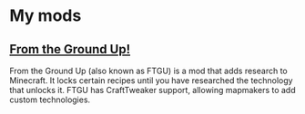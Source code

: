 # My mods
## [From the Ground Up!](https://github.com/TheRActivator/From-the-Ground-Up)
From the Ground Up (also known as FTGU) is a mod that adds research to Minecraft. It locks certain recipes until you have researched the technology that unlocks it. FTGU has CraftTweaker support, allowing mapmakers to add custom technologies.
